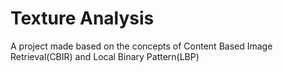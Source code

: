 # Texture Analysis
A project made based on the concepts of Content Based Image Retrieval(CBIR) and Local Binary Pattern(LBP)
